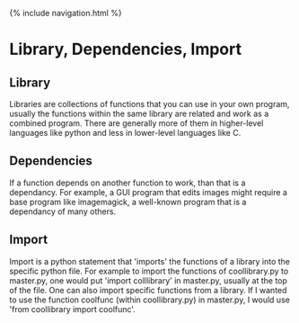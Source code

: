 {% include navigation.html %}

# Library, Dependencies, Import
## Library
Libraries are collections of functions that you can use in your own program, usually the functions within the same library are related and work as a combined program.  There are generally more of them in higher-level languages like python and less in lower-level languages like C.

## Dependencies
If a function depends on another function to work, than that is a dependancy.  For example, a GUI program that edits images might require a base program like imagemagick, a well-known program that is a dependancy of many others.

## Import
Import is a python statement that 'imports' the functions of a library into the specific python file.  For example to import the functions of coollibrary.py to master.py, one would put 'import colllibrary' in master.py, usually at the top of the file.  One can also import specific functions from a library.  If I wanted to use the function coolfunc (within coollibrary.py) in master.py, I would use 'from coollibrary import coolfunc'.
